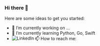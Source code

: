 ### Hi there 👋

<!--
**Yurzs/yurzs** is a ✨ _special_ ✨ repository because its `README.md` (this file) appears on your GitHub profile.
-->
Here are some ideas to get you started:

- 🔭 I’m currently working on ...
- 🌱 I’m currently learning Python, Go, Swift
- 📫 How to reach me:
 [<img align="left" alt="LinkedIn" scr="https://raw.githubusercontent.com/Yurzs/yurzs/main/icons/linkedin.png" />][linkedin_url]

[linkedin_url]: https://www.linkedin.com/in/yury-sokov-8ab5a3188/